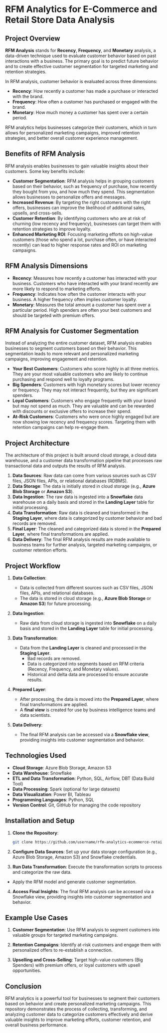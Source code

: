# RFM Analytics for E-Commerce and Retail Store Data Analysis

## Project Overview

**RFM Analysis** stands for **Recency**, **Frequency**, and **Monetary** analysis, a data-driven technique used to evaluate customer behavior based on past interactions with a business. The primary goal is to predict future behavior and to create effective customer segmentation for targeted marketing and retention strategies.

In RFM analysis, customer behavior is evaluated across three dimensions:

- **Recency**: How recently a customer has made a purchase or interacted with the brand.
- **Frequency**: How often a customer has purchased or engaged with the brand.
- **Monetary**: How much money a customer has spent over a certain period.

RFM analytics helps businesses categorize their customers, which in turn allows for personalized marketing campaigns, improved retention strategies, and better overall customer experience management.

## Benefits of RFM Analysis

RFM analysis enables businesses to gain valuable insights about their customers. Some key benefits include:

- **Customer Segmentation**: RFM analysis helps in grouping customers based on their behavior, such as frequency of purchase, how recently they bought from you, and how much they spend. This segmentation allows businesses to personalize offers and messages.
- **Increased Revenue**: By targeting the right customers with the right offers, businesses can improve the likelihood of additional sales, upsells, and cross-sells.
- **Customer Retention**: By identifying customers who are at risk of churning (low recency and frequency), businesses can target them with retention strategies to improve loyalty.
- **Enhanced Marketing ROI**: Focusing marketing efforts on high-value customers (those who spend a lot, purchase often, or have interacted recently) can lead to higher response rates and ROI on marketing campaigns.

## RFM Analysis Dimensions

- **Recency**: Measures how recently a customer has interacted with your business. Customers who have interacted with your brand recently are more likely to respond to marketing efforts.
- **Frequency**: Indicates how often the customer interacts with your business. A higher frequency often implies customer loyalty.
- **Monetary**: Measures the total amount a customer has spent over a particular period. High spenders are often your best customers and should be targeted with premium offers.

## RFM Analysis for Customer Segmentation

Instead of analyzing the entire customer dataset, RFM analysis enables businesses to segment customers based on their behavior. This segmentation leads to more relevant and personalized marketing campaigns, improving engagement and retention.

- **Your Best Customers**: Customers who score highly in all three metrics. They are your most valuable customers who are likely to continue purchasing and respond well to loyalty programs.
- **Big Spenders**: Customers with high monetary scores but lower recency or frequency. They may not interact frequently, but they are significant spenders.
- **Loyal Customers**: Customers who engage frequently with your brand but may not spend as much. They are valuable and can be rewarded with discounts or exclusive offers to increase their spend.
- **At-Risk Customers**: Customers who were once highly engaged but are now showing low recency and frequency scores. Targeting them with retention campaigns can help re-engage them.

## Project Architecture

The architecture of this project is built around cloud storage, a cloud data warehouse, and a customer data transformation pipeline that processes raw transactional data and outputs the results of RFM analysis.

1. **Data Sources**: Raw data can come from various sources such as CSV files, JSON files, APIs, or relational databases (RDBMS).
2. **Data Storage**: The data is initially stored in cloud storage (e.g., **Azure Blob Storage** or **Amazon S3**).
3. **Data Ingestion**: The raw data is ingested into a **Snowflake** data warehouse on a daily basis and stored in the **Landing Layer** table for initial processing.
4. **Data Transformation**: Raw data is cleaned and transformed in the **Staging Layer**, where data is categorized by customer behavior and bad records are removed.
5. **Final Layer**: The cleaned and categorized data is stored in the **Prepared Layer**, where final transformations are applied.
6. **Data Delivery**: The final RFM analysis results are made available to business teams for further analysis, targeted marketing campaigns, or customer retention efforts.

## Project Workflow

1. **Data Collection**:
   - Data is collected from different sources such as CSV files, JSON files, APIs, and relational databases.
   - The data is stored in cloud storage (e.g., **Azure Blob Storage** or **Amazon S3**) for future processing.

2. **Data Ingestion**:
   - Raw data from cloud storage is ingested into **Snowflake** on a daily basis and stored in the **Landing Layer** table for initial processing.

3. **Data Transformation**:
   - Data from the **Landing Layer** is cleaned and processed in the **Staging Layer**.
     - Bad records are removed.
     - Data is categorized into segments based on RFM criteria (Recency, Frequency, and Monetary values).
     - Historical and delta data are processed to ensure accurate results.
   
4. **Prepared Layer**:
   - After processing, the data is moved into the **Prepared Layer**, where final transformations are applied.
   - A **final view** is created for use by business intelligence teams and data scientists.

5. **Data Delivery**:
   - The final RFM analysis can be accessed via a **Snowflake view**, providing insights into customer segmentation and behavior.

## Technologies Used

- **Cloud Storage**: Azure Blob Storage, Amazon S3
- **Data Warehouse**: Snowflake
- **ETL and Data Transformation**: Python, SQL, Airflow, DBT (Data Build Tool)
- **Data Processing**: Spark (optional for large datasets)
- **Data Visualization**: Power BI, Tableau
- **Programming Languages**: Python, SQL
- **Version Control**: Git, GitHub for managing the code repository

## Installation and Setup

1. **Clone the Repository**:
   ```bash
   git clone https://github.com/username/rfm-analytics-ecommerce-retail.git

2. **Configure Data Sources**:
Set up your data storage configuration (e.g., Azure Blob Storage, Amazon S3) and Snowflake credentials.

3. **Run Data Transformation**:
Execute the transformation scripts to process and categorize the raw data.
- Apply the RFM model and generate customer segmentation.

4. **Access Final Insights**:
The final RFM analysis can be accessed via a Snowflake view, providing insights into customer segmentation and behavior.

## Example Use Cases

1. **Customer Segmentation**:
Use RFM analysis to segment customers into valuable groups for targeted marketing campaigns.

2. **Retention Campaigns**:
Identify at-risk customers and engage them with personalized offers to re-establish a connection.

3. **Upselling and Cross-Selling**:
Target high-value customers (Big Spenders) with premium offers, or loyal customers with upsell opportunities.

## Conclusion
RFM analytics is a powerful tool for businesses to segment their customers based on behavior and create personalized marketing campaigns. This repository demonstrates the process of collecting, transforming, and analyzing customer data to categorize customers effectively and derive valuable insights to improve marketing efforts, customer retention, and overall business performance.

